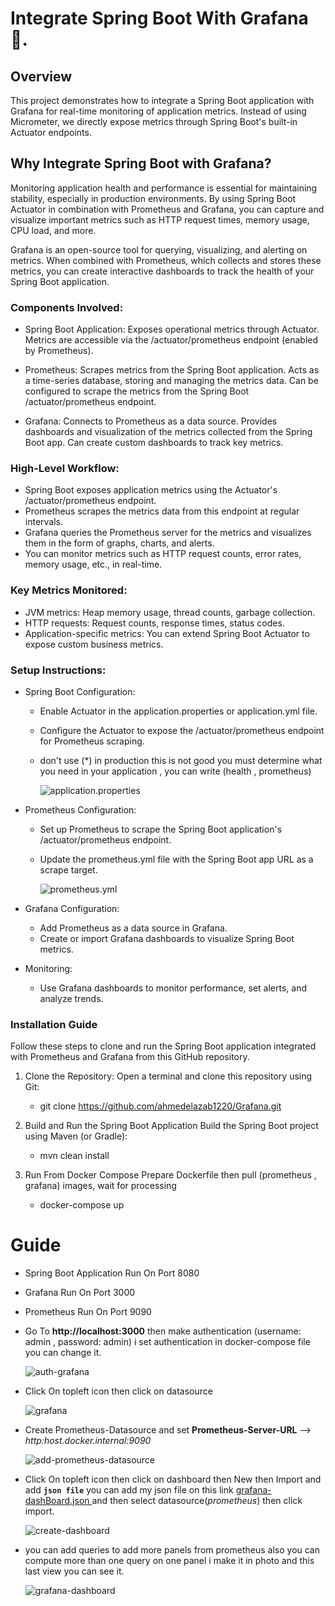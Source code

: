 # Integrate Spring Boot With Grafana 🚀.

## Overview

This project demonstrates how to integrate a Spring Boot application with Grafana for real-time monitoring of application metrics. Instead of using Micrometer, we directly expose metrics through Spring Boot's built-in Actuator endpoints.

## Why Integrate Spring Boot with Grafana?

Monitoring application health and performance is essential for maintaining stability, especially in production environments. By using Spring Boot Actuator in combination with Prometheus and Grafana, you can capture and visualize important metrics such as HTTP request times, memory usage, CPU load, and more.

Grafana is an open-source tool for querying, visualizing, and alerting on metrics. When combined with Prometheus, which collects and stores these metrics, you can create interactive dashboards to track the health of your Spring Boot application.

### Components Involved:

- Spring Boot Application: Exposes operational metrics through Actuator. Metrics are accessible via the /actuator/prometheus endpoint (enabled by Prometheus).

- Prometheus: Scrapes metrics from the Spring Boot application. Acts as a time-series database, storing and managing the metrics data. Can be configured to scrape the metrics from the Spring Boot /actuator/prometheus endpoint.

- Grafana: Connects to Prometheus as a data source. Provides dashboards and visualization of the metrics collected from the Spring Boot app. Can create custom dashboards to track key metrics.

### High-Level Workflow:

- Spring Boot exposes application metrics using the Actuator's /actuator/prometheus endpoint.
- Prometheus scrapes the metrics data from this endpoint at regular intervals.
- Grafana queries the Prometheus server for the metrics and visualizes them in the form of graphs, charts, and alerts.
- You can monitor metrics such as HTTP request counts, error rates, memory usage, etc., in real-time.

### Key Metrics Monitored:

- JVM metrics: Heap memory usage, thread counts, garbage collection.
- HTTP requests: Request counts, response times, status codes.
- Application-specific metrics: You can extend Spring Boot Actuator to expose custom business metrics.

### Setup Instructions:

- Spring Boot Configuration:

  - Enable Actuator in the application.properties or application.yml file.
  - Configure the Actuator to expose the /actuator/prometheus endpoint for Prometheus scraping.
  - don't use (\*) in production this is not good you must determine what you need in your application , you can write (health , prometheus)

    ![application.properties](https://github.com/user-attachments/assets/d413ae84-69e2-4f1e-84b9-a9d17a81a298)

- Prometheus Configuration:

  - Set up Prometheus to scrape the Spring Boot application's /actuator/prometheus endpoint.
  - Update the prometheus.yml file with the Spring Boot app URL as a scrape target.

    ![prometheus.yml](https://github.com/user-attachments/assets/de2f6ff5-2828-4163-8f42-c964af3f50bf)

- Grafana Configuration:

  - Add Prometheus as a data source in Grafana.
  - Create or import Grafana dashboards to visualize Spring Boot metrics.

- Monitoring:

  - Use Grafana dashboards to monitor performance, set alerts, and analyze trends.

### Installation Guide

Follow these steps to clone and run the Spring Boot application integrated with Prometheus and Grafana from this GitHub repository.

1. Clone the Repository:
   Open a terminal and clone this repository using Git:

   - git clone https://github.com/ahmedelazab1220/Grafana.git

2. Build and Run the Spring Boot Application
   Build the Spring Boot project using Maven (or Gradle):

   - mvn clean install

3. Run From Docker Compose
   Prepare Dockerfile then pull (prometheus , grafana) images, wait for processing

   - docker-compose up

# Guide

- Spring Boot Application Run On Port 8080
- Grafana Run On Port 3000
- Prometheus Run On Port 9090

- Go To **http://localhost:3000** then make authentication (username: admin , password: admin) i set authentication in docker-compose file you can change it.

  ![auth-grafana](https://github.com/user-attachments/assets/28a8eaec-6155-4e6d-8450-59e073e898b5)

- Click On topleft icon then click on datasource

  ![grafana](https://github.com/user-attachments/assets/cb9b5d3f-0ed9-4e55-a154-841648b7b06b)

- Create Prometheus-Datasource and set **Prometheus-Server-URL** --> _http:host.docker.internal:9090_

  ![add-prometheus-datasource](https://github.com/user-attachments/assets/1dd5948f-fe4c-44c2-8fab-6e35304b51ea)

- Click On topleft icon then click on dashboard then New then Import and add **`json file`** you can add my json file on this link <a href="https://github.com/ahmedelazab1220/Grafana/blob/develop/config/grafana-dashboard.json"> grafana-dashBoard.json </a> and then select datasource(_prometheus_) then click import.

  ![create-dashboard](https://github.com/user-attachments/assets/f259560e-6a31-4fe0-93c5-ed60dbec785a)

- you can add queries to add more panels from prometheus also you can compute more than one query on one panel i make it in photo and this last view you can see it.

  ![grafana-dashboard](https://github.com/user-attachments/assets/98fdd126-890d-4d37-b773-b2fa4f1988c5)
